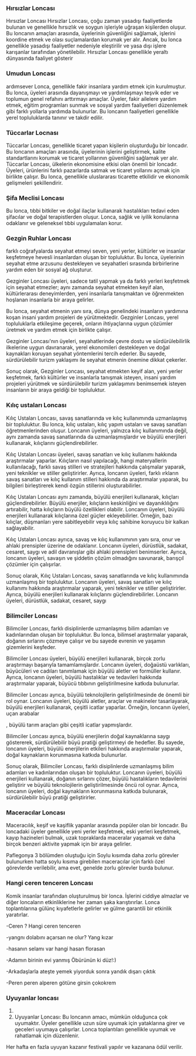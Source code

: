 ### Hırsızlar Loncası

Hırsızlar Loncası Hırsızlar Loncası, çoğu zaman yasadışı faaliyetlerde bulunan ve genellikle hırsızlık ve soygun işleriyle uğraşan kişilerden oluşur. Bu loncanın amaçları arasında, üyelerinin güvenliğini sağlamak, işlerini koordine etmek ve olası suçlamalardan korumak yer alır. Ancak, bu lonca genellikle yasadışı faaliyetler nedeniyle eleştirilir ve yasa dışı işlere karışanlar tarafından yönetilebilir. Hırsızlar Loncası genellikle yeraltı dünyasında faaliyet gösterir
### Umudun Loncası
ardımsever Lonca, genellikle fakir insanlara yardım etmek için kurulmuştur. Bu lonca, üyeleri arasında dayanışmayı ve yardımlaşmayı teşvik eder ve toplumun genel refahını arttırmayı amaçlar. Üyeler, fakir ailelere yardım etmek, eğitim programları sunmak ve sosyal yardım faaliyetleri düzenlemek gibi farklı yollarla yardımda bulunurlar. Bu loncanın faaliyetleri genellikle yerel topluluklarda tanınır ve takdir edilir.
### Tüccarlar Locnası
Tüccarlar Loncası, genellikle ticaret yapan kişilerin oluşturduğu bir loncadır. Bu loncanın amaçları arasında, üyelerinin işlerini geliştirmek, kalite standartlarını korumak ve ticaret yollarının güvenliğini sağlamak yer alır. Tüccarlar Loncası, ülkelerin ekonomisine etkisi olan önemli bir loncadır. Üyeleri, ürünlerini farklı pazarlarda satmak ve ticaret yollarını açmak için birlikte çalışır. Bu lonca, genellikle uluslararası ticarette etkilidir ve ekonomik gelişmeleri şekillendirir.

### Şifa Meclisi Loncası
Bu lonca, tıbbi bitkiler ve doğal ilaçlar kullanarak hastalıkları tedavi eden şifacılar ve doğal terapistlerden oluşur. Lonca, sağlık ve iyilik konularına odaklanır ve geleneksel tıbbi uygulamaları korur.
### Gezgin Ruhlar Loncası
farklı coğrafyalarda seyahat etmeyi seven, yeni yerler, kültürler ve insanlar keşfetmeye hevesli insanlardan oluşan bir topluluktur. Bu lonca, üyelerinin seyahat etme arzusunu destekleyen ve seyahatleri sırasında birbirlerine yardım eden bir sosyal ağ oluşturur.

Gezginler Loncası üyeleri, sadece tatil yapmak ya da farklı yerleri keşfetmek için seyahat etmezler; aynı zamanda seyahat etmekten keyif alan, kültürlerarası deneyimlerden, yeni insanlarla tanışmaktan ve öğrenmekten hoşlanan insanlarla bir araya gelirler.

Bu lonca, seyahat etmenin yanı sıra, dünya genelindeki insanların yardımına koşan insani yardım projeleri de yürütmektedir. Gezginler Loncası, yerel topluluklarla etkileşime geçerek, onların ihtiyaçlarına uygun çözümler üretmek ve yardım etmek için birlikte çalışır.

Gezginler Loncası'nın üyeleri, seyahatlerinde çevre dostu ve sürdürülebilirlik ilkelerine uygun davranarak, yerel ekonomileri destekleyen ve doğal kaynakları koruyan seyahat yöntemlerini tercih ederler. Bu sayede, sürdürülebilir turizm yaklaşımı ile seyahat etmenin önemine dikkat çekerler.

Sonuç olarak, Gezginler Loncası, seyahat etmekten keyif alan, yeni yerler keşfetmek, farklı kültürler ve insanlarla tanışmak isteyen, insani yardım projeleri yürütmek ve sürdürülebilir turizm yaklaşımını benimsemek isteyen insanların bir araya geldiği bir topluluktur.


### Kılıç ustaları Loncası
Kılıç Ustaları Loncası, savaş sanatlarında ve kılıç kullanımında uzmanlaşmış bir topluluktur. Bu lonca, kılıç ustaları, kılıç yapım ustaları ve savaş sanatları öğretmenlerinden oluşur. Loncanın üyeleri, yalnızca kılıç kullanımında değil, aynı zamanda savaş sanatlarında da uzmanlaşmışlardır ve büyülü enerjileri kullanarak, kılıçlarını güçlendirebilirler.

Kılıç Ustaları Loncası üyeleri, savaş sanatları ve kılıç kullanımı hakkında araştırmalar yaparlar. Kılıçların nasıl yapılacağı, hangi materyallerin kullanılacağı, farklı savaş stilleri ve stratejileri hakkında çalışmalar yaparak, yeni teknikler ve stiller geliştirirler. Ayrıca, loncanın üyeleri, farklı ırkların savaş sanatları ve kılıç kullanım stilleri hakkında da araştırmalar yaparak, bu bilgileri birleştirerek kendi özgün stillerini oluşturabilirler.

Kılıç Ustaları Loncası aynı zamanda, büyülü enerjileri kullanarak, kılıçları güçlendirebilirler. Büyülü enerjiler, kılıçların keskinliğini ve dayanıklılığını artırabilir, hatta kılıçların büyülü özellikleri olabilir. Loncanın üyeleri, büyülü enerjileri kullanarak kılıçlarına özel güçler ekleyebilirler. Örneğin, bazı kılıçlar, düşmanları yere sabitleyebilir veya kılıç sahibine koruyucu bir kalkan sağlayabilir.

Kılıç Ustaları Loncası ayrıca, savaş ve kılıç kullanımının yanı sıra, onur ve ahlaki prensipler üzerine de odaklanır. Loncanın üyeleri, dürüstlük, sadakat, cesaret, saygı ve adil davranışlar gibi ahlaki prensipleri benimserler. Ayrıca, loncanın üyeleri, savaşın ve şiddetin çözüm olmadığını savunarak, barışçıl çözümler için çalışırlar.

Sonuç olarak, Kılıç Ustaları Loncası, savaş sanatlarında ve kılıç kullanımında uzmanlaşmış bir topluluktur. Loncanın üyeleri, savaş sanatları ve kılıç kullanımı hakkında araştırmalar yaparak, yeni teknikler ve stiller geliştirirler. Ayrıca, büyülü enerjileri kullanarak kılıçlarını güçlendirebilirler. Loncanın üyeleri, dürüstlük, sadakat, cesaret, saygı
### Bilimciler Loncası
Bilimciler Loncası, farklı disiplinlerde uzmanlaşmış bilim adamları ve kadınlarından oluşan bir topluluktur. Bu lonca, bilimsel araştırmalar yaparak, doğanın sırlarını çözmeye çalışır ve bu sayede evrenin ve yaşamın gizemlerini keşfeder.

Bilimciler Loncası üyeleri, büyülü enerjileri kullanarak, birçok zorlu araştırmayı başarıyla tamamlamışlardır. Loncanın üyeleri, doğaüstü varlıkları, büyücüleri ve cadıları tanımlamak için büyülü aletler ve formüller kullanır. Ayrıca, loncanın üyeleri, büyülü hastalıklar ve tedavileri hakkında araştırmalar yaparak, büyücü tıbbının geliştirilmesine katkıda bulunurlar.

Bilimciler Loncası ayrıca, büyülü teknolojilerin geliştirilmesinde de önemli bir rol oynar. Loncanın üyeleri, büyülü aletler, araçlar ve makineler tasarlayarak, büyülü enerjileri kullanarak, çeşitli icatlar yaparlar. Örneğin, loncanın üyeleri, uçan arabalar

, büyülü tarım araçları gibi çeşitli icatlar yapmışlardır.

Bilimciler Loncası ayrıca, büyülü enerjilerin doğal kaynaklarına saygı göstererek, sürdürülebilir büyü pratiği geliştirmeyi de hedefler. Bu sayede, loncanın üyeleri, büyülü enerjilerin etkileri hakkında araştırmalar yaparak, doğal kaynakların korunmasına katkıda bulunurlar.

Sonuç olarak, Bilimciler Loncası, farklı disiplinlerde uzmanlaşmış bilim adamları ve kadınlarından oluşan bir topluluktur. Loncanın üyeleri, büyülü enerjileri kullanarak, doğanın sırlarını çözer, büyülü hastalıkların tedavilerini geliştirir ve büyülü teknolojilerin geliştirilmesinde öncü rol oynar. Ayrıca, loncanın üyeleri, doğal kaynakların korunmasına katkıda bulunarak, sürdürülebilir büyü pratiği geliştirirler. 

### Maceracılar Loncası
Maceracılık, keşif ve kaşiflik yapanlar arasında popüler olan bir loncadır. Bu loncadaki üyeler genellikle yeni yerler keşfetmek, eski yerleri keşfetmek, kayıp hazineleri bulmak, uzak topraklarda maceralar yaşamak ve daha birçok benzeri aktivite yapmak için bir araya gelirler.

Paflegonya 3 bölümden oluştuğu için Soylu kısımda daha zorlu görevler bulunurken hatta soylu kısıma girebilen maceracılar için farklı özel görevlerde verilebilir, ama evet, genelde zorlu görevler burda bulunur. 

### Hangi ceren tenceren Loncası
Komik insanlar tarafından oluşturulmuş bir lonca. İşlerini ciddiye almazlar ve diğer loncaların etkinliklerine her zaman şaka karıştırırlar. Lonca toplantılarına gülünç kıyafetlerle gelirler ve gülme garantili bir etkinlik yaratırlar.

-Ceren ? Hangi ceren tenceren

-yangnı dolabını açarsan ne olur?
Yang kızar

-hasanın selamı var
hangi hasan florasan

-Adamın birinin evi yanmış
Öbürünün ki düz!:)

-Arkadaşlarla ateşte yemek yiyorduk
sonra yandık dışarı çıktık

-Peren peren alperen götüne girsin çokokrem
### Uyuyanlar loncası
1. 
2. Uyuyanlar Loncası: Bu loncanın amacı, mümkün olduğunca çok uyumaktır. Üyeler genellikle uzun süre uyumak için yataklarına girer ve geceleri uyumaya çalışırlar. Lonca toplantıları genellikle uyumak ve rahatlamak için düzenlenir.

Her hafta en fazla uyuyan kazanır festivali yapılır ve kazanana ödül verilir.








